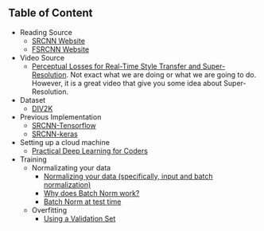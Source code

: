 ## Table of Content
* Reading Source
    * [SRCNN Website](http://mmlab.ie.cuhk.edu.hk/projects/SRCNN.html)
    * [FSRCNN Website](http://mmlab.ie.cuhk.edu.hk/projects/FSRCNN.html)
* Video Source
    * [Perceptual Losses for Real-Time Style Transfer and Super-Resolution](https://www.youtube.com/watch?v=nG3tT31nPmQ&index=12&list=WL&t=6634s). Not exact what we are doing or what we are going to do. However, it is a great video that give you some idea about Super-Resolution.
* Dataset
    * [DIV2K](https://data.vision.ee.ethz.ch/cvl/DIV2K/)
* Previous Implementation
    * [SRCNN-Tensorflow](https://github.com/tegg89/SRCNN-Tensorflow)
    * [SRCNN-keras](https://github.com/MarkPrecursor/SRCNN-keras)
* Setting up a cloud machine
    * [Practical Deep Learning for Coders](https://course.fast.ai/index.html)
* Training
   * Normalizating your data
      * [Normalizing your data (specifically, input and batch normalization)](https://www.jeremyjordan.me/batch-normalization/)
      * [Why does Batch Norm work?](https://www.coursera.org/lecture/deep-neural-network/why-does-batch-norm-work-81oTm)
      * [Batch Norm at test time](https://www.coursera.org/lecture/deep-neural-network/batch-norm-at-test-time-FsoNw)
   * Overfitting
      * [Using a Validation Set](https://www.coursera.org/lecture/big-data-machine-learning/using-a-validation-set-Pb8Cl)
